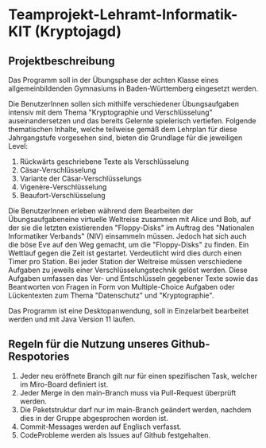 # Teamprojekt-Lehramt-Informatik-KIT (Kryptojagd)

## Projektbeschreibung

Das Programm soll in der &Uuml;bungsphase der achten Klasse eines allgemeinbildenden Gymnasiums in Baden-Württemberg eingesetzt werden. 

Die BenutzerInnen sollen sich mithilfe verschiedener Übungsaufgaben intensiv mit dem Thema "Kryptographie und Verschlüsselung" auseinandersetzen und das bereits Gelernte spielerisch vertiefen. 
Folgende thematischen Inhalte, welche teilweise gemäß dem Lehrplan für diese Jahrgangstufe vorgesehen sind, bieten die Grundlage für die jeweiligen Level:
  1. Rückwärts geschriebene Texte als Verschlüsselung
  2. Cäsar-Verschlüsselung
  3. Variante der Cäsar-Verschlüsselungs
  4. Vigenère-Verschlüsselung
  5. Beaufort-Verschlüsselung

Die  BenutzerInnen erleben während dem Bearbeiten der Übungsaufgabeneine virtuelle Weltreise zusammen mit Alice und Bob, auf der sie die letzten existierenden "Floppy-Disks" im Auftrag des "Nationalen Informatiker Verbands" (NIV) einsammeln müssen.
Jedoch hat sich auch die böse Eve auf den Weg gemacht, um die "Floppy-Disks" zu finden. Ein Wettlauf gegen die Zeit ist gestartet. 
Verdeutlicht wird dies durch einen Timer pro Station. 
Bei jeder Station der Weltreise müssen verschiedene Aufgaben zu jeweils einer Verschlüsselungstechnik gelöst werden. Diese Aufgaben umfassen das Ver- und Entschlüsseln gegebener Texte sowie das Beantworten von Fragen in Form von Multiple-Choice Aufgaben oder Lückentexten zum Thema "Datenschutz" und "Kryptographie".

Das Programm ist eine Desktopanwendung, soll in Einzelarbeit bearbeitet werden und mit Java Version 11 laufen.

## Regeln für die Nutzung unseres Github-Respotories

1. Jeder neu eröffnete Branch gilt nur für einen spezifischen Task, welcher im Miro-Board definiert ist.
2. Jeder Merge in den main-Branch muss via Pull-Request überprüft werden.
3. Die Paketstruktur darf nur im main-Branch geändert werden, nachdem dies in der Gruppe abgesprochen worden ist.
4. Commit-Messages werden auf Englisch verfasst.
5. CodeProbleme werden als Issues auf Github festgehalten.
